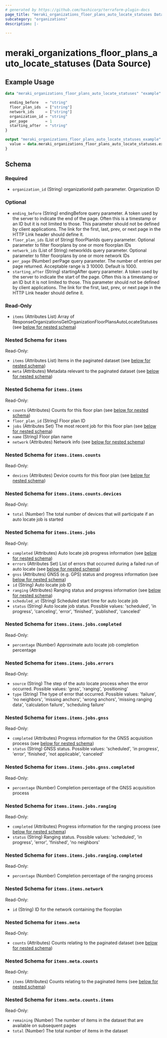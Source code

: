 ```yaml
---
# generated by https://github.com/hashicorp/terraform-plugin-docs
page_title: "meraki_organizations_floor_plans_auto_locate_statuses Data Source - terraform-provider-meraki"
subcategory: "organizations"
description: |-
  
---
```


# meraki_organizations_floor_plans_auto_locate_statuses (Data Source)



## Example Usage

```terraform
data "meraki_organizations_floor_plans_auto_locate_statuses" "example" {

  ending_before   = "string"
  floor_plan_ids  = ["string"]
  network_ids     = ["string"]
  organization_id = "string"
  per_page        = 1
  starting_after  = "string"
}

output "meraki_organizations_floor_plans_auto_locate_statuses_example" {
  value = data.meraki_organizations_floor_plans_auto_locate_statuses.example.items
}
```

<!-- schema generated by tfplugindocs -->
## Schema

### Required

- `organization_id` (String) organizationId path parameter. Organization ID

### Optional

- `ending_before` (String) endingBefore query parameter. A token used by the server to indicate the end of the page. Often this is a timestamp or an ID but it is not limited to those. This parameter should not be defined by client applications. The link for the first, last, prev, or next page in the HTTP Link header should define it.
- `floor_plan_ids` (List of String) floorPlanIds query parameter. Optional parameter to filter floorplans by one or more floorplan IDs
- `network_ids` (List of String) networkIds query parameter. Optional parameter to filter floorplans by one or more network IDs
- `per_page` (Number) perPage query parameter. The number of entries per page returned. Acceptable range is 3 10000. Default is 1000.
- `starting_after` (String) startingAfter query parameter. A token used by the server to indicate the start of the page. Often this is a timestamp or an ID but it is not limited to those. This parameter should not be defined by client applications. The link for the first, last, prev, or next page in the HTTP Link header should define it.

### Read-Only

- `items` (Attributes List) Array of ResponseOrganizationsGetOrganizationFloorPlansAutoLocateStatuses (see [below for nested schema](#nestedatt--items))

<a id="nestedatt--items"></a>
### Nested Schema for `items`

Read-Only:

- `items` (Attributes List) Items in the paginated dataset (see [below for nested schema](#nestedatt--items--items))
- `meta` (Attributes) Metadata relevant to the paginated dataset (see [below for nested schema](#nestedatt--items--meta))

<a id="nestedatt--items--items"></a>
### Nested Schema for `items.items`

Read-Only:

- `counts` (Attributes) Counts for this floor plan (see [below for nested schema](#nestedatt--items--items--counts))
- `floor_plan_id` (String) Floor plan ID
- `jobs` (Attributes Set) The most recent job for this floor plan (see [below for nested schema](#nestedatt--items--items--jobs))
- `name` (String) Floor plan name
- `network` (Attributes) Network info (see [below for nested schema](#nestedatt--items--items--network))

<a id="nestedatt--items--items--counts"></a>
### Nested Schema for `items.items.counts`

Read-Only:

- `devices` (Attributes) Device counts for this floor plan (see [below for nested schema](#nestedatt--items--items--counts--devices))

<a id="nestedatt--items--items--counts--devices"></a>
### Nested Schema for `items.items.counts.devices`

Read-Only:

- `total` (Number) The total number of devices that will participate if an auto locate job is started



<a id="nestedatt--items--items--jobs"></a>
### Nested Schema for `items.items.jobs`

Read-Only:

- `completed` (Attributes) Auto locate job progress information (see [below for nested schema](#nestedatt--items--items--jobs--completed))
- `errors` (Attributes Set) List of errors that occurred during a failed run of auto locate (see [below for nested schema](#nestedatt--items--items--jobs--errors))
- `gnss` (Attributes) GNSS (e.g. GPS) status and progress information (see [below for nested schema](#nestedatt--items--items--jobs--gnss))
- `id` (String) Auto locate job ID
- `ranging` (Attributes) Ranging status and progress information (see [below for nested schema](#nestedatt--items--items--jobs--ranging))
- `scheduled_at` (String) Scheduled start time for auto locate job
- `status` (String) Auto locate job status. Possible values: 'scheduled', 'in progress', 'canceling', 'error', 'finished', 'published', 'canceled'

<a id="nestedatt--items--items--jobs--completed"></a>
### Nested Schema for `items.items.jobs.completed`

Read-Only:

- `percentage` (Number) Approximate auto locate job completion percentage


<a id="nestedatt--items--items--jobs--errors"></a>
### Nested Schema for `items.items.jobs.errors`

Read-Only:

- `source` (String) The step of the auto locate process when the error occurred. Possible values: 'gnss', 'ranging', 'positioning'
- `type` (String) The type of error that occurred. Possible values: 'failure', 'no neighbors', 'missing anchors', 'wrong anchors', 'missing ranging data', 'calculation failure', 'scheduling failure'


<a id="nestedatt--items--items--jobs--gnss"></a>
### Nested Schema for `items.items.jobs.gnss`

Read-Only:

- `completed` (Attributes) Progress information for the GNSS acquisition process (see [below for nested schema](#nestedatt--items--items--jobs--gnss--completed))
- `status` (String) GNSS status. Possible values: 'scheduled', 'in progress', 'error', 'finished', 'not applicable', 'canceled'

<a id="nestedatt--items--items--jobs--gnss--completed"></a>
### Nested Schema for `items.items.jobs.gnss.completed`

Read-Only:

- `percentage` (Number) Completion percentage of the GNSS acquisition process



<a id="nestedatt--items--items--jobs--ranging"></a>
### Nested Schema for `items.items.jobs.ranging`

Read-Only:

- `completed` (Attributes) Progress information for the ranging process (see [below for nested schema](#nestedatt--items--items--jobs--ranging--completed))
- `status` (String) Ranging status. Possible values: 'scheduled', 'in progress', 'error', 'finished', 'no neighbors'

<a id="nestedatt--items--items--jobs--ranging--completed"></a>
### Nested Schema for `items.items.jobs.ranging.completed`

Read-Only:

- `percentage` (Number) Completion percentage of the ranging process




<a id="nestedatt--items--items--network"></a>
### Nested Schema for `items.items.network`

Read-Only:

- `id` (String) ID for the network containing the floorplan



<a id="nestedatt--items--meta"></a>
### Nested Schema for `items.meta`

Read-Only:

- `counts` (Attributes) Counts relating to the paginated dataset (see [below for nested schema](#nestedatt--items--meta--counts))

<a id="nestedatt--items--meta--counts"></a>
### Nested Schema for `items.meta.counts`

Read-Only:

- `items` (Attributes) Counts relating to the paginated items (see [below for nested schema](#nestedatt--items--meta--counts--items))

<a id="nestedatt--items--meta--counts--items"></a>
### Nested Schema for `items.meta.counts.items`

Read-Only:

- `remaining` (Number) The number of items in the dataset that are available on subsequent pages
- `total` (Number) The total number of items in the dataset
